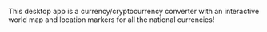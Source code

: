 This desktop app is a currency/cryptocurrency converter with an interactive world map and location markers for all the national currencies!
